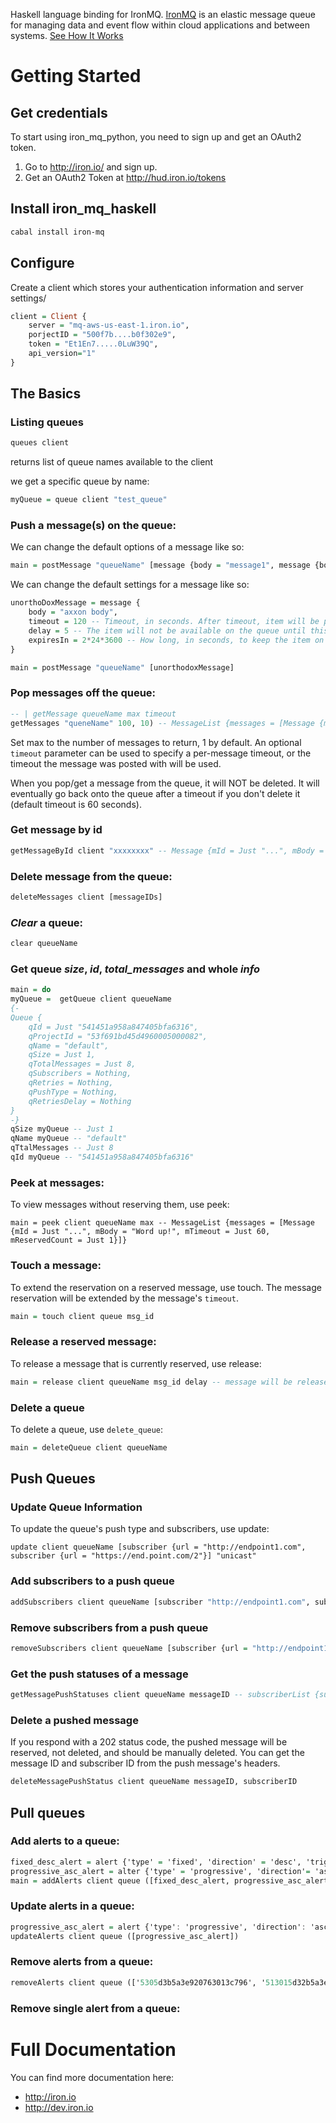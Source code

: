Haskell language binding for IronMQ. [IronMQ](http://www.iron.io/products/mq) is an elastic message queue for managing data and event flow within cloud applications and between systems. [See How It Works](http://www.iron.io/products/mq/how)

# Getting Started

## Get credentials

To start using iron_mq_python, you need to sign up and get an OAuth2 token.

1. Go to http://iron.io/ and sign up.
2. Get an OAuth2 Token at http://hud.iron.io/tokens

## Install iron_mq_haskell

```sh
cabal install iron-mq
```
## Configure

Create a client which stores your authentication information and server settings/

```haskell
client = Client {
    server = "mq-aws-us-east-1.iron.io",
    porjectID = "500f7b....b0f302e9",
    token = "Et1En7.....0LuW39Q",
    api_version="1"
}
```

## The Basics

### Listing queues

```haskell
queues client
```
returns list of queue names available to the client

we get a specific queue by name:

```haskell
myQueue = queue client "test_queue"
```

### **Push** a message(s) on the queue:

We can change the default options of a message like so:

```haskell
main = postMessage "queueName" [message {body = "message1", message {body = "message2"}]
```

We can change the default settings for a message like so:

```haskell
unorthoDoxMessage = message {
    body = "axxon body",
    timeout = 120 -- Timeout, in seconds. After timeout, item will be placed back on queue. Defaults to 60.
    delay = 5 -- The item will not be available on the queue until this many seconds have passed. Defaults to 0.
    expiresIn = 2*24*3600 -- How long, in seconds, to keep the item on the queue before it is deleted.
}

main = postMessage "queueName" [unorthodoxMessage]
```

### **Pop** messages off the queue:

```haskell
-- | getMessage queueName max timeout
getMessages "queneName" 100, 10) -- MessageList {messages = [Message {mId = Just "...", mBody = "Word up!", mTimeout = Just 60, mReservedCount = Just 1}]}
```

Set max to the number of messages to return, 1 by default. An optional `timeout` parameter can be used to specify a per-message timeout, or the timeout the message was posted with will be used.

When you pop/get a message from the queue, it will NOT be deleted.
It will eventually go back onto the queue after a timeout if you don't delete it (default timeout is 60 seconds).

### Get message by id
```haskell
getMessageById client "xxxxxxxx" -- Message {mId = Just "...", mBody = "Hey yo!", mTimeout = Just 60, mReservedCount = Just 1}
```

### **Delete** message from the queue:


```haskell
deleteMessages client [messageIDs]
```

### ***Clear*** a queue:

```haskell
clear queueName
```

### Get queue ***size***, ***id***, ***total_messages*** and whole ***info***
```haskell
main = do
myQueue =  getQueue client queueName
{-
Queue {
    qId = Just "541451a958a847405bfa6316",
    qProjectId = "53f691bd45d4960005000082",
    qName = "default",
    qSize = Just 1,
    qTotalMessages = Just 8,
    qSubscribers = Nothing,
    qRetries = Nothing,
    qPushType = Nothing,
    qRetriesDelay = Nothing
}
-}
qSize myQueue -- Just 1
qName myQueue -- "default"
qTtalMessages -- Just 8
qId myQueue -- "541451a958a847405bfa6316"
```

### Peek at messages:

To view messages without reserving them, use peek:

```haskll
main = peek client queueName max -- MessageList {messages = [Message {mId = Just "...", mBody = "Word up!", mTimeout = Just 60, mReservedCount = Just 1}]}
```

### Touch a message:

To extend the reservation on a reserved message, use touch. The message reservation will be extended by the message's `timeout`.

```haskell
main = touch client queue msg_id
```

### Release a reserved message:

To release a message that is currently reserved, use release:

```haskell
main = release client queueName msg_id delay -- message will be released after delay seconds
```

### Delete a queue

To delete a queue, use `delete_queue`:

```haskell
main = deleteQueue client queueName
```

## Push Queues

### Update Queue Information

To update the queue's push type and subscribers, use update:

```hasekll
update client queueName [subscriber {url = "http://endpoint1.com", subscriber {url = "https://end.point.com/2"}] "unicast"
```

### Add subscribers to a push queue

```haskell
addSubscribers client queueName [subscriber "http://endpoint1.com", subscriber "https://end.point.com/2"])
```

### Remove subscribers from a push queue

```haskell
removeSubscribers client queueName [subscriber {url = "http://endpoint1.com"}, subscriber {url ="https://end.point.com/2"})
```

### Get the push statuses of a message

```haskell
getMessagePushStatuses client queueName messageID -- subscriberList {subscribers = [Subscriber {retriesDelay = Just 60, retriesRemaining" = Just 2, statusCode = Just 200, status = Just "deleted", "url": "http://endpoint1.com", "id": "52.."}, ...]}
```

### Delete a pushed message

If you respond with a 202 status code, the pushed message will be reserved, not deleted, and should be manually deleted. You can get the message ID and subscriber ID from the push message's headers.

```haskell
deleteMessagePushStatus client queueName messageID, subscriberID
```

## Pull queues

### Add alerts to a queue:

```haskell
fixed_desc_alert = alert {'type' = 'fixed', 'direction' = 'desc', 'trigger' = 1000}
progressive_asc_alert = alter {'type' = 'progressive', 'direction'= 'asc', 'trigger'= 10000}
main = addAlerts client queue ([fixed_desc_alert, progressive_asc_alert])
```

### Update alerts in a queue:

```haskell
progressive_asc_alert = alert {'type': 'progressive', 'direction': 'asc', 'trigger': 5000, 'queue': 'q'}
updateAlerts client queue ([progressive_asc_alert])
```

### Remove alerts from a queue:

```haskell
removeAlerts client queue (['5305d3b5a3e920763013c796', '513015d32b5a3e763013c796'])
```

### Remove single alert from a queue:

# Full Documentation

You can find more documentation here:

* http://iron.io
* http://dev.iron.io